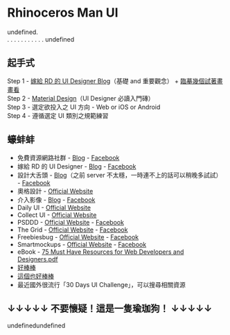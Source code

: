 # Rhinoceros Man UI

undefined.<br>[](https://upload.cc/i1/2018/02/25/czF6VS.png)
.
.
.
.
.
.
.
.
.
.
.
undefined
[](https://upload.cc/i1/2018/02/25/Tnq23G.gif)
## 起手式

Step 1 - [嫁給 RD 的 UI Designer Blog](https://blog.akanelee.me/)（基礎 and 重要觀念） + [臨摹幾個試著畫畫看](https://www.freepik.com/free-psd)
<br>Step 2 - [Material Design](https://material.io/guidelines/)（UI Designer 必讀入門磚）
<br>Step 3 - 選定欲投入之 UI 方向 - Web or iOS or Android
<br>Step 4 - 遵循選定 UI 類別之規範練習

## 蠔蚌蚌

* 免費資源網路社群 - [Blog](https://free.com.tw/) - [Facebook](https://www.facebook.com/freegroup/)
* 嫁給 RD 的 UI Designer - [Blog](https://blog.akanelee.me/) - [Facebook](https://www.facebook.com/uiux.akane/)
* 設計大舌頭 - [Blog](https://designtongue.me/)（之前 server 不太穩，一時連不上的話可以稍晚多試試） - [Facebook](https://www.facebook.com/designtongue/)
* 奧格設計 - [Official Website](https://ogdesign.tw/resources#?category=web-desgin)
* 介入影像 - [Blog](https://jiemr.com/) - [Facebook](https://www.facebook.com/jieidv/)
* Daily UI - [Official Website](http://www.dailyui.co/)
* Collect UI - [Official Website](http://collectui.com/)
* PSDDD - [Official Website](https://psddd.co/) - [Facebook](https://www.facebook.com/psddd.co/)
* The Grid - [Official Website](https://thegrid.io/) - [Facebook](https://www.facebook.com/thegridio/)
* Freebiesbug - [Official Website](https://freebiesbug.com/) - [Facebook](https://www.facebook.com/freebiesbug/)
* Smartmockups - [Official Website](https://smartmockups.com/) - [Facebook](https://www.facebook.com/smartmockups/)
* eBook - [75 Must Have Resources for Web Developers and Designers.pdf](https://quip.com/-/blob/SFFAAA37TY5/VDCfvDWfHB3lDimW9mL6aQ?s=fv06Arbz53WG&name=75%20Must%20Have%20Resources%20for%20Web%20Developers%20and%20Designers.pdf)
* [好棒棒](https://www.facebook.com/ps.philip.mantofa/)
* [這個也好棒棒](https://www.facebook.com/vKa0843x/)
* 最近國外很流行「30 Days UI Challenge」，可以搜尋相關資源

## ↓↓↓↓↓ 不要懷疑！這是一隻瑜珈狗！ ↓↓↓↓↓
[](https://upload.cc/i1/2018/02/25/FMHjwg.jpg)
undefinedundefined

